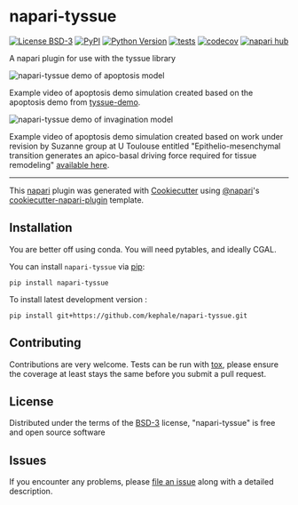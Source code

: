 # napari-tyssue

[![License BSD-3](https://img.shields.io/pypi/l/napari-tyssue.svg?color=green)](https://github.com/kephale/napari-tyssue/raw/main/LICENSE)
[![PyPI](https://img.shields.io/pypi/v/napari-tyssue.svg?color=green)](https://pypi.org/project/napari-tyssue)
[![Python Version](https://img.shields.io/pypi/pyversions/napari-tyssue.svg?color=green)](https://python.org)
[![tests](https://github.com/kephale/napari-tyssue/workflows/tests/badge.svg)](https://github.com/kephale/napari-tyssue/actions)
[![codecov](https://codecov.io/gh/kephale/napari-tyssue/branch/main/graph/badge.svg)](https://codecov.io/gh/kephale/napari-tyssue)
[![napari hub](https://img.shields.io/endpoint?url=https://api.napari-hub.org/shields/napari-tyssue)](https://napari-hub.org/plugins/napari-tyssue)

A napari plugin for use with the tyssue library

![napari-tyssue demo of apoptosis
model](./assets/napari_tyssue_apoptosis.gif)


Example video of apoptosis demo simulation created based on the
apoptosis demo from
[tyssue-demo](https://github.com/DamCB/tyssue-demo).

![napari-tyssue demo of invagination
model](./assets/napari_tyssue_invagination_3x.gif)


Example video of apoptosis demo simulation created based on work under
revision by Suzanne group at U Toulouse entitled
"Epithelio-mesenchymal transition generates an apico-basal driving
force required for tissue remodeling" [available here](https://github.com/DamCB/invagination).

----------------------------------

This [napari] plugin was generated with [Cookiecutter] using [@napari]'s [cookiecutter-napari-plugin] template.

<!--
Don't miss the full getting started guide to set up your new package:
https://github.com/napari/cookiecutter-napari-plugin#getting-started

and review the napari docs for plugin developers:
https://napari.org/stable/plugins/index.html
-->

## Installation

You are better off using conda. You will need pytables, and ideally CGAL.

You can install `napari-tyssue` via [pip]:

    pip install napari-tyssue



To install latest development version :

    pip install git+https://github.com/kephale/napari-tyssue.git


## Contributing

Contributions are very welcome. Tests can be run with [tox], please ensure
the coverage at least stays the same before you submit a pull request.

## License

Distributed under the terms of the [BSD-3] license,
"napari-tyssue" is free and open source software

## Issues

If you encounter any problems, please [file an issue] along with a detailed description.

[napari]: https://github.com/napari/napari
[Cookiecutter]: https://github.com/audreyr/cookiecutter
[@napari]: https://github.com/napari
[MIT]: http://opensource.org/licenses/MIT
[BSD-3]: http://opensource.org/licenses/BSD-3-Clause
[GNU GPL v3.0]: http://www.gnu.org/licenses/gpl-3.0.txt
[GNU LGPL v3.0]: http://www.gnu.org/licenses/lgpl-3.0.txt
[Apache Software License 2.0]: http://www.apache.org/licenses/LICENSE-2.0
[Mozilla Public License 2.0]: https://www.mozilla.org/media/MPL/2.0/index.txt
[cookiecutter-napari-plugin]: https://github.com/napari/cookiecutter-napari-plugin

[file an issue]: https://github.com/kephale/napari-tyssue/issues

[napari]: https://github.com/napari/napari
[tox]: https://tox.readthedocs.io/en/latest/
[pip]: https://pypi.org/project/pip/
[PyPI]: https://pypi.org/
